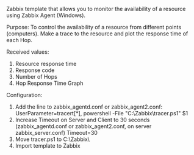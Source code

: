 Zabbix template that allows you to monitor the availability of a resource using Zabbix Agent (Windows).

Purpose: 
To control the availability of a resource from different points (computers). Make a trace to the resource and plot the response time of each Hop.

Received values:
1. Resource response time
2. Response code
3. Number of Hops
4. Hop Response Time Graph

Configuration:
1. Add the line to zabbix_agentd.conf or zabbix_agent2.conf:
    UserParameter=tracert[*], powershell -File "C:\Zabbix\tracer.ps1" $1
2. Increase Timeout on Server and Client to 30 seconds (zabbix_agentd.conf or zabbix_agent2.conf, on server zabbix_server.conf)
    Timeout=30
3. Move tracer.ps1 to C:\Zabbix\
4. Import template to Zabbix
